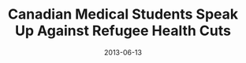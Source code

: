 ---
title: "Canadian Medical Students Speak Up Against Refugee Health Cuts"
link: "/files/press-releases/archived/Press Release - National Day of Action En.pdf"
month: "June"
year: 2013
date: 2013-06-13
day: 17
lang: "en"
---